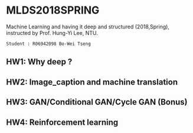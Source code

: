 # MLDS2018SPRING
Machine Learning and having it deep and structured (2018,Spring), instructed by Prof. Hung-Yi Lee, NTU.

```
Student : R06942098 Bo-Wei Tseng 
```
## HW1: Why deep ? 

## HW2: Image_caption and machine translation 

## HW3: GAN/Conditional GAN/Cycle GAN (Bonus)

## HW4: Reinforcement learning 

